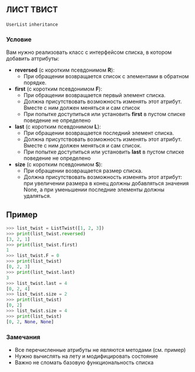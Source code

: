 ## ЛИСТ ТВИСТ

`UserList` `inheritance`

### Условие

Вам нужно реализовать класс с интерфейсом списка, в котором добавить аттрибуты:
* **reversed** (с коротким псевдонимом **R**):
  * При обращении возвращается список с элементами в обратном порядке.
* **first** (с коротким псевдонимом **F**):
  * При обращении возвращается первый элемент списка. 
  * Должна присутствовать возможность изменять этот атрибут. Вместе с ним должен меняться и сам список
  * При попытке доступиться или установить **first** в пустом списке поведение не определено
* **last** (с коротким псевдонимом **L**):
  * При обращении возвращается последний элемент списка.
  * Должна присутствовать возможность изменять этот атрибут. Вместе с ним должен меняться и сам список. 
  * При попытке доступиться или установить **last** в пустом списке поведение не определено
* **size** (с коротким псевдонимом **S**):
  * При обращении возвращается размер списка. 
  * Должна присутствовать возможность изменять этот атрибут: 
    при увеличении размера в конец должны добавляться значения None, 
    а при уменьшении последние элементы должны удаляться.

## Пример

```python
>>> list_twist = ListTwist([1, 2, 3])
>>> print(list_twist.reversed)
[3, 2, 1]
>>> print(list_twist.first)
1
>>> list_twist.F = 0
>>> print(list_twist)
[0, 2, 3]
>>> print(list_twist.last)
3
>>> list_twist.last = 4
[0, 2, 4]
>>> list_twist.size = 2
>>> print(list_twist)
[0, 2]
>>> list_twist.size = 4
>>> print(list_twist)
[0, 2, None, None]
```

### Замечания

* Все перечисленные атрибуты не являются методами (см. пример)
* Нужно вычислять на лету и модифицировать состояние
* Важно не сломать базовую функциональность списка

